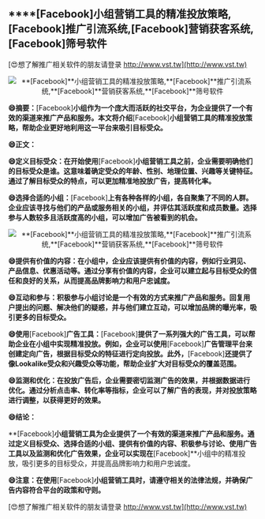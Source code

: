## ****[Facebook]**小组营销工具的精准投放策略,**[Facebook]**推广引流系统,**[Facebook]**营销获客系统,**[Facebook]**筛号软件**

[😍想了解推广相关软件的朋友请登录 http://www.vst.tw](http://www.vst.tw)

 <center><img src="https://vst.tw/MP4/tuiguang/png/7.png" alt="**[Facebook]**小组营销工具的精准投放策略,**[Facebook]**推广引流系统,**[Facebook]**营销获客系统,**[Facebook]**筛号软件"></center>

**😄摘要：**[Facebook]**小组作为一个庞大而活跃的社交平台，为企业提供了一个有效的渠道来推广产品和服务。本文将介绍**[Facebook]**小组营销工具的精准投放策略，帮助企业更好地利用这一平台来吸引目标受众。**

**😄正文：**

**😄定义目标受众：在开始使用**[Facebook]**小组营销工具之前，企业需要明确他们的目标受众是谁。这意味着确定受众的年龄、性别、地理位置、兴趣等关键特征。通过了解目标受众的特点，可以更加精准地投放广告，提高转化率。**

**😄选择合适的小组：**[Facebook]**上有各种各样的小组，各自聚集了不同的人群。企业应该寻找与他们的产品或服务相关的小组，并评估其活跃度和成员数量。选择参与人数较多且活跃度高的小组，可以增加广告被看到的机会。**

 <center><img src="https://vst.tw/MP4/tuiguang/png/1.png" alt="**[Facebook]**小组营销工具的精准投放策略,**[Facebook]**推广引流系统,**[Facebook]**营销获客系统,**[Facebook]**筛号软件"></center>

**😄提供有价值的内容：在小组中，企业应该提供有价值的内容，例如行业洞见、产品信息、优惠活动等。通过分享有价值的内容，企业可以建立起与目标受众的信任和良好的关系，从而提高品牌影响力和用户忠诚度。**

**😄互动和参与：积极参与小组讨论是一个有效的方式来推广产品和服务。回复用户提出的问题、解决他们的疑惑，并与他们建立互动，可以增加品牌的曝光率，吸引更多的目标受众。**

**😄使用**[Facebook]**广告工具：**[Facebook]**提供了一系列强大的广告工具，可以帮助企业在小组中实现精准投放。例如，企业可以使用**[Facebook]**广告管理平台来创建定向广告，根据目标受众的特征进行定向投放。此外，**[Facebook]**还提供了像Lookalike受众和兴趣受众等功能，帮助企业扩大对目标受众的覆盖范围。**

**😄监测和优化：在投放广告后，企业需要密切监测广告的效果，并根据数据进行优化。通过分析点击率、转化率等指标，企业可以了解广告的表现，并对投放策略进行调整，以获得更好的效果。**

**😄结论：**

**[Facebook]**小组营销工具为企业提供了一个有效的渠道来推广产品和服务。通过定义目标受众、选择合适的小组、提供有价值的内容、积极参与讨论、使用广告工具以及监测和优化广告效果，企业可以实现在**[Facebook]**小组中的精准投放，吸引更多的目标受众，并提高品牌影响力和用户忠诚度。

**😄注意：在使用**[Facebook]**小组营销工具时，请遵守相关的法律法规，并确保广告内容符合平台的政策和守则。**

[😍想了解推广相关软件的朋友请登录 http://www.vst.tw](http://www.vst.tw)



